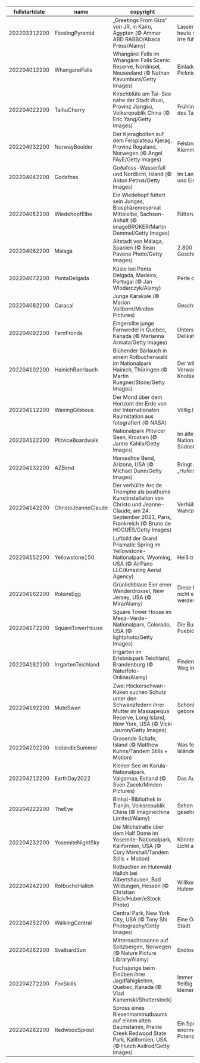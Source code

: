 |fullstartdate|name|copyright|title|image|
|--|--|--|--|--|
202203312200|FloatingPyramid|„Greetings From Giza“ von JR, in Kairo, Ägypten (© Ammar ABD RABBO/Abaca Press/Alamy)|Lassen Sie sich heute nicht in die Irre führen|![](/de-DE/2022/04/202203312200FloatingPyramid.jpg)|
202204012200|WhangareiFalls|Whangārei Falls im Whangārei Falls Scenic Reserve, Nordinsel, Neuseeland (© Nathan Kavumbura/Getty Images)|Einladung zum Picknick|![](/de-DE/2022/04/202204012200WhangareiFalls.jpg)|
202204022200|TaihuCherry|Kirschblüte am Tai-See nahe der Stadt Wuxi, Provinz Jiangsu, Volksrepublik China (© Eric Yang/Getty Images)|Frühling am Ufer des Tai-Sees|![](/de-DE/2022/04/202204022200TaihuCherry.jpg)|
202204032200|NorwayBoulder|Der Kjeragbolten auf dem Felsplateau Kjerag, Provinz Rogaland, Norwegen (© Angel FAyE/Getty Images)|Felsbrocken in der Klemme|![](/de-DE/2022/04/202204032200NorwayBoulder.jpg)|
202204042200|Godafoss|Goðafoss-Wasserfall und Nordlicht, Island (© Anton Petrus/Getty Images)|Im Land aus Feuer und Eis|![](/de-DE/2022/04/202204042200Godafoss.jpg)|
202204052200|WiedehopfElbe|Ein Wiedehopf füttert sein Junges, Biosphärenreservat Mittelelbe, Sachsen-Anhalt (© imageBROKER/Martin Demmel/Getty Images)|Fütterungszeit|![](/de-DE/2022/04/202204052200WiedehopfElbe.jpg)|
202204062200|Malaga|Altstadt von Málaga, Spanien (© Sean Pavone Photo/Getty Images)|2.800 Jahre Geschichte|![](/de-DE/2022/04/202204062200Malaga.jpg)|
202204072200|PontaDelgada|Küste bei Ponta Delgada, Madeira, Portugal (© Jan Wlodarczyk/Alamy)|Perle des Atlantiks|![](/de-DE/2022/04/202204072200PontaDelgada.jpg)|
202204082200|Caracal|Junge Karakale (© Marion Vollborn/Minden Pictures)|Geschwistertreffen|![](/de-DE/2022/04/202204082200Caracal.jpg)|
202204092200|FernFronds|Eingerollte junge Farnwedel in Quebec, Kanada (© Marianna Armata/Getty Images)|Unterschätzte Delikatesse|![](/de-DE/2022/04/202204092200FernFronds.jpg)|
202204102200|HainichBaerlauch|Blühender Bärlauch in einem Rotbuchenwald im Nationalpark Hainich, Thüringen (© Martin Ruegner/Stone/Getty Images)|Der wilde Verwandte des Knoblauchs|![](/de-DE/2022/04/202204102200HainichBaerlauch.jpg)|
202204112200|WaningGibbous|Der Mond über dem Horizont der Erde von der Internationalen Raumstation aus fotografiert (© NASA)|Völlig losgelöst|![](/de-DE/2022/04/202204112200WaningGibbous.jpg)|
202204122200|PlitviceBoardwalk|Nationalpark Plitvicer Seen, Kroatien (© Janne Kahila/Getty Images)|Im ältesten Nationalpark Südosteuropas|![](/de-DE/2022/04/202204122200PlitviceBoardwalk.jpg)|
202204132200|AZBend|Horseshoe Bend, Arizona, USA (© Michael Dunn/Getty Images)|Bringt dieses „Hufeisen“ Glück?|![](/de-DE/2022/04/202204132200AZBend.jpg)|
202204142200|ChristoJeanneClaude|Der verhüllte Arc de Triomphe als posthume Kunstinstallation von Christo und Jeanne-Claude, am 24. September 2021, Paris, Frankreich (© Bruno de HOGUES/Getty Images)|Verhüllung eines Wahrzeichens|![](/de-DE/2022/04/202204142200ChristoJeanneClaude.jpg)|
202204152200|Yellowstone150|Luftbild der Grand Prismatic Spring im Yellowstone-Nationalpark, Wyoming, USA (© AirPano LLC/Amazing Aerial Agency)|Heiß trifft kalt|![](/de-DE/2022/04/202204152200Yellowstone150.jpg)|
202204162200|RobinsEgg|Grünlichblaue Eier einer Wanderdrossel, New Jersey, USA (© Mira/Alamy)|Diese Eier müssen nicht extra gefärbt werden|![](/de-DE/2022/04/202204162200RobinsEgg.jpg)|
202204172200|SquareTowerHouse|Square Tower House im Mesa-Verde-Nationalpark, Colorado, USA (© lightphoto/Getty Images)|Die Burg der Pueblo-Vorfahren|![](/de-DE/2022/04/202204172200SquareTowerHouse.jpg)|
202204182200|IrrgartenTeichland|Irrgarten im Erlebnispark Teichland, Brandenburg (© Naturfoto-Online/Alamy)|Finden Sie den Weg in die Mitte?|![](/de-DE/2022/04/202204182200IrrgartenTeichland.jpg)|
202204192200|MuteSwan|Zwei Höckerschwan-Küken suchen Schutz unter den Schwanzfedern ihrer Mutter im Massapequa Reserve, Long Island, New York, USA (© Vicki Jauron/Getty Images)|Schönheiten sind geboren|![](/de-DE/2022/04/202204192200MuteSwan.jpg)|
202204202200|IcelandicSummer|Grasende Schafe, Island (© Matthew Kuhns/Tandem Stills + Motion)|Was feiern die Isländer heute?|![](/de-DE/2022/04/202204202200IcelandicSummer.jpg)|
202204212200|EarthDay2022|Kleiner See im Karula-Nationalpark, Valgamaa, Estland (© Sven Zacek/Minden Pictures)|Das Auge der Welt|![](/de-DE/2022/04/202204212200EarthDay2022.jpg)|
202204222200|TheEye|Binhai-Bibliothek in Tianjin, Volksrepublik China (© Imaginechina Limited/Alamy)|Sehen und gesehen werden|![](/de-DE/2022/04/202204222200TheEye.jpg)|
202204232200|YosemiteNightSky|Die Milchstraße über dem Half Dome im Yosemite-Nationalpark, Kalifornien, USA (© Cory Marshall/Tandem Stills + Motion)|Könnten Sie das Licht ausmachen?|![](/de-DE/2022/04/202204232200YosemiteNightSky.jpg)|
202204242200|RotbucheHalloh|Rotbuchen im Hutewald Halloh bei Albertshausen, Bad Wildungen, Hessen (© Christian Bäck/Huber/eStock Photo)|Willkommen im Hutewald!|![](/de-DE/2022/04/202204242200RotbucheHalloh.jpg)|
202204252200|WalkingCentral|Central Park, New York City, USA (© Tony Shi Photography/Getty Images)|Eine Oase in der Stadt|![](/de-DE/2022/04/202204252200WalkingCentral.jpg)|
202204262200|SvalbardSun|Mitternachtssonne auf Spitzbergen, Norwegen (© Nature Picture Library/Alamy)|Endloser Sommer|![](/de-DE/2022/04/202204262200SvalbardSun.jpg)|
202204272200|FoxSkills|Fuchsjunge beim Einüben ihrer Jagdfähigkeiten, Quebec, Kanada (© Vlad Kamenski/Shutterstock)|Immer schön fleißig weiterüben, kleiner Kerl!|![](/de-DE/2022/04/202204272200FoxSkills.jpg)|
202204282200|RedwoodSprout|Spross eines Riesenmammutbaums auf einem alten Baumstamm, Prairie Creek Redwood State Park, Kalifornien, USA (© Hutch Axilrod/Getty Images)|Ein Spross mit enormem Potenzial|![](/de-DE/2022/04/202204282200RedwoodSprout.jpg)|
